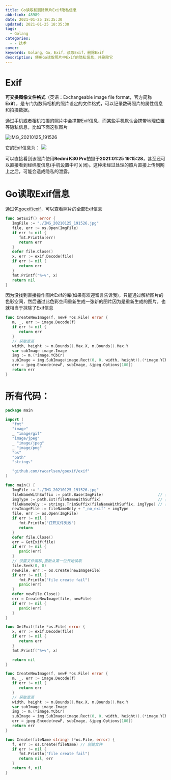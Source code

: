 ```yaml
---
title: Go读取和删除照片Exif隐私信息
abbrlink: 48989
date: 2021-01-25 18:35:30
updated: 2021-01-25 18:35:30
tags:
  - Golang
categories:
  - - 技术
cover:
keywords: Golang，Go，Exif，读取Exif，删除Exif
description: 使用Go读取照片中Exif的隐私信息，并删除它
---
```


# Exif

**可交换图像文件格式**（英语：Exchangeable image file format，官方简称**Exif**），是专门为数码相机的照片设定的文件格式，可以记录数码照片的属性信息和拍摄数据。

通过手机或者相机拍摄的照片中会携带Exif信息，而某些手机默认会携带地理位置等隐私信息，比如下面这张图片

![IMG_20210125_191526](https://cdn.jsdelivr.net/gh/inkdp/CDN@main/img/IMG_20210125_191526.jpg)

它的Exif信息为：
![](https://cdn.jsdelivr.net/gh/inkdp/CDN@main/img/20210125183002.png)

可以直接看到该照片使用**Redmi K30 Pro**拍摄于**2021:01:25 19:15:28**，甚至还可以直接看到经纬度信息(手机设置中可关闭)。这种未经过处理的照片直接上传到网上之后，可能会造成隐私的泄露。

# Go读取Exif信息

通过包[goexif/exif](https://github.com/rwcarlsen/goexif)，可以查看照片的全部Exif信息

```go
func GetExif() error {
   ImgFile := "./IMG_20210125_191526.jpg"
   file, err := os.Open(ImgFile)
   if err != nil {
      fmt.Println(err)
      return err
   }
   defer file.Close()
   x, err := exif.Decode(file)
   if err != nil {
      return err
   }
   fmt.Printf("%+v", x)
   return nil
}
```

因为没找到直接操作图片Exif的库(如果有欢迎留言告诉我)，只能通过解析图片的色彩空间，然后通过此色彩空间重新生成一张新的图片因为是重新生成的图片，也就相当于抹除了Exif信息

```go
func CreateNewImage(f, newF *os.File) error {
   m, _, err := image.Decode(f)
   if err != nil {
      return err
   }
   // 获取宽高
   width, height := m.Bounds().Max.X, m.Bounds().Max.Y
   var subImage image.Image
   img := m.(*image.YCbCr)
   subImage = img.SubImage(image.Rect(0, 0, width, height)).(*image.YCbCr)
   err = jpeg.Encode(newF, subImage, &jpeg.Options{100})
   return err
}
```

# 所有代码：

```go
package main

import (
   "fmt"
   "image"
   _ "image/gif"
   "image/jpeg"
   _ "image/jpeg"
   _ "image/png"
   "os"
   "path"
   "strings"

   "github.com/rwcarlsen/goexif/exif"
)

func main() {
   ImgFile := "./IMG_20210125_191526.jpg"
   fileNameWithSuffix := path.Base(ImgFile)                        // 获取文件名带后缀
   imgType := path.Ext(fileNameWithSuffix)                         // 获取文件后缀
   fileNameOnly := strings.TrimSuffix(fileNameWithSuffix, imgType) // 获取文件名
   newImageFile := fileNameOnly + "_no_exif" + imgType
   file, err := os.Open(ImgFile)
   if err != nil {
      fmt.Println("打开文件失败")
      return
   }
   defer file.Close()
   err = GetExif(file)
   if err != nil {
      panic(err)
   }
   // 设置文件偏移,重新从第一位开始读取
   file.Seek(0, 0)
   newFile, err := os.Create(newImageFile)
   if err != nil {
      fmt.Println("file create fail")
      panic(err)
   }
   defer newFile.Close()
   err = CreateNewImage(file, newFile)
   if err != nil {
      panic(err)
   }
}

func GetExif(file *os.File) error {
   x, err := exif.Decode(file)
   if err != nil {
      return err
   }
   fmt.Printf("%+v", x)

   return nil
}

func CreateNewImage(f, newF *os.File) error {
   m, _, err := image.Decode(f)
   if err != nil {
      return err
   }
   // 获取宽高
   width, height := m.Bounds().Max.X, m.Bounds().Max.Y
   var subImage image.Image
   img := m.(*image.YCbCr)
   subImage = img.SubImage(image.Rect(0, 0, width, height)).(*image.YCbCr)
   err = jpeg.Encode(newF, subImage, &jpeg.Options{100})
   return err
}

func Create(fileName string) (*os.File, error) {
   f, err := os.Create(fileName) // 创建文件
   if err != nil {
      fmt.Println("file create fail")
      return nil, err
   }
   return f, nil
}
```